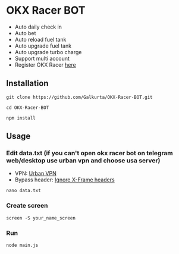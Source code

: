 # OKX Racer BOT

- Auto daily check in
- Auto bet
- Auto reload fuel tank
- Auto upgrade fuel tank
- Auto upgrade turbo charge
- Support multi account
- Register OKX Racer [here](https://t.me/OKX_official_bot/OKX_Racer?startapp=linkCode_88910038)

## Installation

``git clone https://github.com/Galkurta/OKX-Racer-BOT.git
``

``
cd OKX-Racer-BOT
``

``
npm install
``

## Usage

### Edit data.txt (if you can't open okx racer bot on telegram web/desktop use urban vpn and choose usa server)
- VPN: [Urban VPN](https://chromewebstore.google.com/detail/urban-vpn-proxy/eppiocemhmnlbhjplcgkofciiegomcon)
- Bypass header: [
Ignore X-Frame headers](https://chromewebstore.google.com/detail/ignore-x-frame-headers/gleekbfjekiniecknbkamfmkohkpodhe)

``
nano data.txt
``

### Create screen

``
screen -S your_name_screen
``

### Run 

``
node main.js
``
